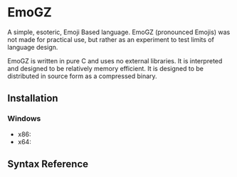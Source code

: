 # EmoGZ
A simple, esoteric, Emoji Based language.  EmoGZ (pronounced Emojis) was not made for practical use, but rather as an experiment to test limits of language design.

EmoGZ is written in pure C and uses no external libraries.  It is interpreted and designed to be relatively memory efficient.  It is designed to be distributed in source form as a compressed binary.

## Installation

### Windows
 - x86: 
 - x64:

## Syntax Reference
